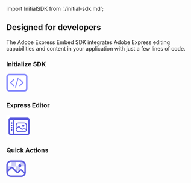 import InitialSDK from './initial-sdk.md';


<DCSummaryBlock slots="heading , text"  background="rgb(31, 42, 73)" buttonPositionRight className="design-features-code-block" />

## Designed for developers

The Adobe Express Embed SDK integrates Adobe Express editing capabilities and content in your application with just a few lines of code.

<TabsBlock orientation="vertical" slots="heading, image, content" repeat="3"  theme="dark" className='bgBlue code-block-0 key-features-code-block code-block-sdk service-code-block' />

### Initialize SDK

![EMPTY_ALT](../images/initialize-SDK-icon.svg)

<InitialSDK/>

### Express Editor

![EMPTY_ALT](../images/Express-Editor-icon.svg)

<InitialSDK/>

### Quick Actions

![EMPTY_ALT](../images/quick-actions-icon.svg)

<InitialSDK/>
